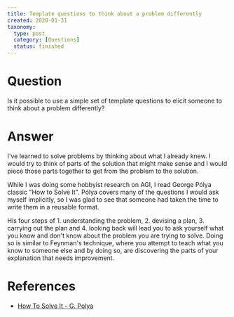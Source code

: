 ```yaml
---
title: Template questions to think about a problem differently
created: 2020-01-31
taxonomy:
  type: post
  category: [Questions]
  status: finished
---
```


# Question
Is it possible to use a simple set of template questions to elicit someone to think about a problem differently?

# Answer
I've learned to solve problems by thinking about what I already knew. I would try to think of parts of the solution that might make sense and I would piece those parts together to get from the problem to the solution.

While I was doing some hobbyist research on AGI, I read George Pólya classic "How to Solve It". Pólya covers many of the questions I would ask myself implicitly, so I was glad to see that someone had taken the time to write them in a reusable format.

His four steps of 1. understanding the problem, 2. devising a plan, 3. carrying out the plan and 4. looking back will lead you to ask yourself what you know and don't know about the problem you are trying to solve. Doing so is similar to Feynman's technique, where you attempt to teach what you know to someone else and by doing so, are discovering the parts of your explanation that needs improvement.

# References
* [How To Solve It - G. Polya](http://furius.ca/cqfpub/doc/proofs/how-to.pdf)
